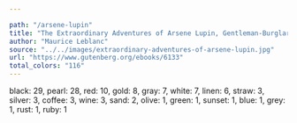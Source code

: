 ```yaml
---

path: "/arsene-lupin"
title: "The Extraordinary Adventures of Arsene Lupin, Gentleman-Burglar"
author: "Maurice Leblanc"
source: "../../images/extraordinary-adventures-of-arsene-lupin.jpg"
url: "https://www.gutenberg.org/ebooks/6133"
total_colors: "116"
---
```

black: 29, pearl: 28, red: 10, gold: 8, gray: 7, white: 7, linen: 6, straw: 3, silver: 3, coffee: 3, wine: 3, sand: 2, olive: 1, green: 1, sunset: 1, blue: 1, grey: 1, rust: 1, ruby: 1
